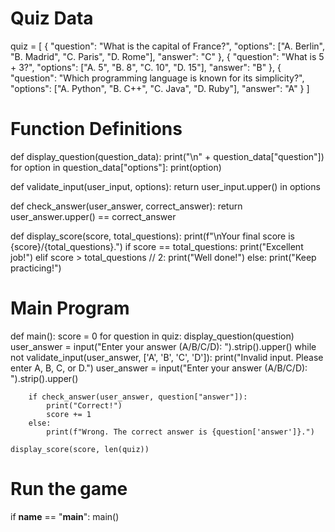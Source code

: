 # Quiz Data
quiz = [
    {
        "question": "What is the capital of France?",
        "options": ["A. Berlin", "B. Madrid", "C. Paris", "D. Rome"],
        "answer": "C"
    },
    {
        "question": "What is 5 + 3?",
        "options": ["A. 5", "B. 8", "C. 10", "D. 15"],
        "answer": "B"
    },
    {
        "question": "Which programming language is known for its simplicity?",
        "options": ["A. Python", "B. C++", "C. Java", "D. Ruby"],
        "answer": "A"
    }
]

# Function Definitions
def display_question(question_data):
    print("\n" + question_data["question"])
    for option in question_data["options"]:
        print(option)

def validate_input(user_input, options):
    return user_input.upper() in options

def check_answer(user_answer, correct_answer):
    return user_answer.upper() == correct_answer

def display_score(score, total_questions):
    print(f"\nYour final score is {score}/{total_questions}.")
    if score == total_questions:
        print("Excellent job!")
    elif score > total_questions // 2:
        print("Well done!")
    else:
        print("Keep practicing!")

# Main Program
def main():
    score = 0
    for question in quiz:
        display_question(question)
        user_answer = input("Enter your answer (A/B/C/D): ").strip().upper()
        while not validate_input(user_answer, ['A', 'B', 'C', 'D']):
            print("Invalid input. Please enter A, B, C, or D.")
            user_answer = input("Enter your answer (A/B/C/D): ").strip().upper()

        if check_answer(user_answer, question["answer"]):
            print("Correct!")
            score += 1
        else:
            print(f"Wrong. The correct answer is {question['answer']}.")

    display_score(score, len(quiz))

# Run the game
if __name__ == "__main__":
    main()
